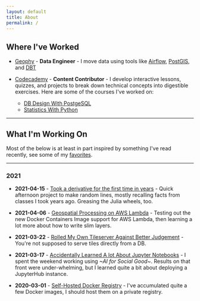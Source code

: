 ```yaml
---
layout: default
title: About
permalink: /
---
```


## Where I've Worked

- [Geophy](https://geophy.com/) - **Data Engineer** - I move data using tools like [Airflow](https://airflow.apache.org/docs/apache-airflow/stable/index.html), [PostGIS](https://postgis.net/documentation/), and [DBT](https://docs.getdbt.com/)

- [Codecademy](https://www.codecademy.com/) - **Content Contributor** - I develop interactive lessons, quizzes, and projects   to break down technical concepts into digestible exercises. Here are some of the courses I've worked on:
  - [DB Design With PostgeSQL](https://www.codecademy.com/learn/paths/design-databases-with-postgresql)
  - [Statistics With Python](https://www.codecademy.com/learn/paths/master-statistics-with-python)

--------

## What I'm Working On

Most of the below is at least in part inspired by something I've read recently, see some of my [favorites](/big-rutabaga/read).

--------

### 2021

- **2021-04-15** - [Took a derivative for the first time in years](/big-rutabaga/posts/hermite-splines) - Quick afternoon project to make random lines, mostly recalling facts from classes I took years ago. Greasing the Julia wheels, too.

- **2021-04-06** - [Geospatial Processing on AWS Lambda](/big-rutabaga/posts/geo-lambda-1) - Testing out the new Docker Containers Image support for AWS Lambda, then learning a lot more about how to write slim layers.
  
- **2021-03-22** - [Rolled My Own Tileserver Against Better Judgement](/big-rutabaga/posts/tileserver-1) - You're not supposed to serve tiles directly from a DB.

- **2021-03-17** - [Accidentally Learned A lot About Jupyter Notebooks](/big-rutabaga/posts/datadive) - I spent the weekend working using *~AI for Social Good~*. Results on that front were under-whelming, but I learned quite a bit about deploying a JupyterHub instance.

- **2020-03-01** - [Self-Hosted Docker Registry](/big-rutabaga/posts/private-docker) - I've accumulated quite a few Docker images, I should host them on a private registry.
